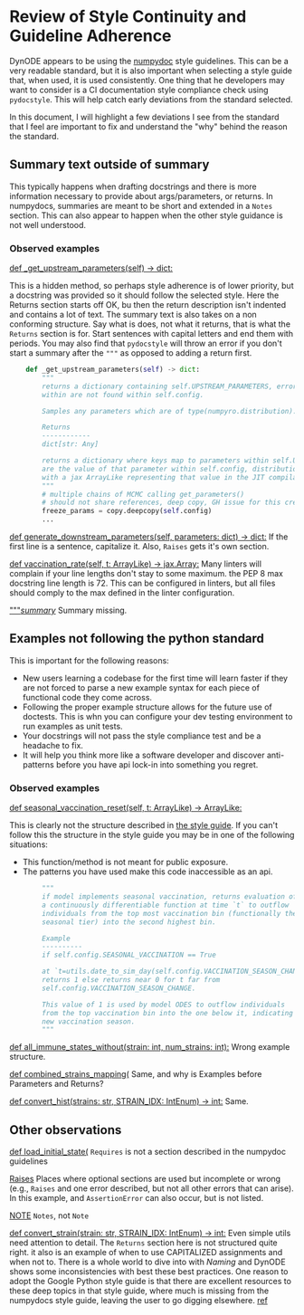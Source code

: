 # Review of Style Continuity and Guideline Adherence  

DynODE appears to be using the
[numpydoc](https://numpydoc.readthedocs.io/en/latest/format.html#style-guide)
style guidelines. This can be a very readable standard, but it is also
important when selecting a style guide that, when used, it is used consistently.
One thing that he developers may want to consider is a CI documentation style
compliance check using `pydocstyle`. This will help catch early deviations from
the standard selected.

In this document, I will highlight a few deviations I see from the standard
that I feel are important to fix and understand the "why" behind the reason the
standard.

## Summary text outside of summary

This typically happens when drafting docstrings and there is more information
necessary to provide about args/parameters, or returns. In numpydocs, summaries
are meant to be short and extended in a `Notes` section. This can also appear
to happen when the other style guidance is not well understood.

### Observed examples

[def _get_upstream_parameters(self) -> dict:](https://github.com/CDCgov/DynODE/blob/36908651183ea27e3b8816cdf79da9fa0ee515a8/src/dynode/abstract_parameters.py#L106-L107)

This is a hidden method, so perhaps style adherence is of lower priority, but
a docstring was provided so it should follow the selected style. Here the
Returns section starts off OK, bu then the return description isn't indented
and contains a lot of text. The summary text is also takes on a non conforming
structure. Say what is does, not what it returns, that is what the `Returns`
section is for. Start sentences with capital letters and end them with periods.
You may also find that `pydocstyle` will throw an error if you don't start a
summary after the `"""` as opposed to adding a return first.

```python
    def _get_upstream_parameters(self) -> dict:
        """
        returns a dictionary containing self.UPSTREAM_PARAMETERS, erroring if any of the parameters
        within are not found within self.config.

        Samples any parameters which are of type(numpyro.distribution).

        Returns
        ------------
        dict[str: Any]

        returns a dictionary where keys map to parameters within self.UPSTREAM_PARAMETERS and the values
        are the value of that parameter within self.config, distributions are sampled and replaced
        with a jax ArrayLike representing that value in the JIT compilation scheme used by jax/numpyro.
        """
        # multiple chains of MCMC calling get_parameters()
        # should not share references, deep copy, GH issue for this created
        freeze_params = copy.deepcopy(self.config)
        ...
```

[def generate_downstream_parameters(self, parameters: dict) -> dict:](https://github.com/CDCgov/DynODE/blob/36908651183ea27e3b8816cdf79da9fa0ee515a8/src/dynode/abstract_parameters.py#L139)
If the first line is a sentence, capitalize it. Also, `Raises` gets it's own
section.

[def vaccination_rate(self, t: ArrayLike) -> jax.Array:](https://github.com/CDCgov/DynODE/blob/36908651183ea27e3b8816cdf79da9fa0ee515a8/src/dynode/abstract_parameters.py#L324)
Many linters will complain if your line lengths don't stay to some maximum.
the PEP 8 max docstring line length is 72. This can be configured in linters,
but all files should comply to the max defined in the linter configuration.

["""_summary_](https://github.com/CDCgov/DynODE/blob/36908651183ea27e3b8816cdf79da9fa0ee515a8/src/dynode/dynode_runner.py#L401)
Summary missing.

## Examples not following the python standard

This is important for the following reasons:

 - New users learning a codebase for the first time will learn faster if they
 are not forced to parse a new example syntax for each piece of functional code
 they come across.
 - Following the proper example structure allows for the future use of doctests.
 This is whn you can configure your dev testing environment to run examples as
 unit tests.
 - Your docstrings will not pass the style compliance test and be a headache
 to fix.
 - It will help you think more like a software developer and discover
 anti-patterns before you have api lock-in into something you regret.

### Observed examples

[def seasonal_vaccination_reset(self, t: ArrayLike) -> ArrayLike:](https://github.com/CDCgov/DynODE/blob/36908651183ea27e3b8816cdf79da9fa0ee515a8/src/dynode/abstract_parameters.py#L608)

This is clearly not the structure described in
[the style guide](https://numpydoc.readthedocs.io/en/latest/format.html#examples).
If you can't follow this the structure in the style guide you may be in one of
the following situations:

 - This function/method is not meant for public exposure.
 - The patterns you have used make this code inaccessible as an api.

```python
        """
        if model implements seasonal vaccination, returns evaluation of
        a continuously differentiable function at time `t` to outflow
        individuals from the top most vaccination bin (functionally the
        seasonal tier) into the second highest bin.

        Example
        ----------
        if self.config.SEASONAL_VACCINATION == True

        at `t=utils.date_to_sim_day(self.config.VACCINATION_SEASON_CHANGE)`
        returns 1 else returns near 0 for t far from
        self.config.VACCINATION_SEASON_CHANGE.

        This value of 1 is used by model ODES to outflow individuals
        from the top vaccination bin into the one below it, indicating a
        new vaccination season.
        """
```

[def all_immune_states_without(strain: int, num_strains: int):](https://github.com/CDCgov/DynODE/blob/36908651183ea27e3b8816cdf79da9fa0ee515a8/src/dynode/utils.py#L436)
Wrong example structure.

[def combined_strains_mapping(](https://github.com/CDCgov/DynODE/blob/36908651183ea27e3b8816cdf79da9fa0ee515a8/src/dynode/utils.py#L498) Same, and
why is Examples before Parameters and Returns?

[def convert_hist(strains: str, STRAIN_IDX: IntEnum) -> int:](https://github.com/CDCgov/DynODE/blob/36908651183ea27e3b8816cdf79da9fa0ee515a8/src/dynode/utils.py#L791) Same.


## Other observations

[def load_initial_state(](https://github.com/CDCgov/DynODE/blob/36908651183ea27e3b8816cdf79da9fa0ee515a8/src/dynode/covid_sero_initializer.py#L55)
`Requires` is not a section described in the numpydoc guidelines

[Raises](https://github.com/CDCgov/DynODE/blob/36908651183ea27e3b8816cdf79da9fa0ee515a8/src/dynode/mechanistic_inferer.py#L179)
Places where optional sections are used but incomplete or wrong (e.g., `Raises`
and one error described, but not all other errors that can arise). In this
example, and `AssertionError` can also occur, but is not listed.

[NOTE](https://github.com/CDCgov/DynODE/blob/36908651183ea27e3b8816cdf79da9fa0ee515a8/src/dynode/mechanistic_runner.py#L53)
`Notes`, not `Note`

[def convert_strain(strain: str, STRAIN_IDX: IntEnum) -> int:](https://github.com/CDCgov/DynODE/blob/36908651183ea27e3b8816cdf79da9fa0ee515a8/src/dynode/utils.py#L821)
Even simple utils need attention to detail. The `Returns` section here is not
structured quite right. it also is an example of when to use CAPITALIZED
assignments and when not to. There is a whole world to dive into with *Naming*
and DynODE shows some inconsistencies with best these best practices. One
reason to adopt the Google Python style guide is that there are excellent
resources to these deep topics in that style guide, where much is missing from
the numpydocs style guide, leaving the user to go digging elsewhere.
[ref](https://google.github.io/styleguide/pyguide.html#316-naming)

